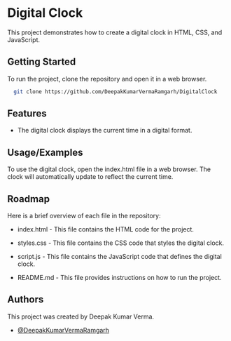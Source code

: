 
# Digital Clock

This project demonstrates how to create a digital clock in HTML, CSS, and JavaScript.




## Getting Started

To run the project, clone the repository and open it in a web browser.

```bash
  git clone https://github.com/DeepakKumarVermaRamgarh/DigitalClock
```
    
## Features

- The digital clock displays the current time in a digital format.


## Usage/Examples

To use the digital clock, open the index.html file in a web browser. The clock will automatically update to reflect the current time.



## Roadmap

Here is a brief overview of each file in the repository:

- index.html - This file contains the HTML code for the project.

- styles.css -  This file contains the CSS code that styles the digital clock.

- script.js - This file contains the JavaScript code that defines the digital clock.

- README.md - This file provides instructions on how to run the project.
  
## Authors

This project was created by Deepak Kumar Verma.
- [@DeepakKumarVermaRamgarh](https://github.com/DeepakKumarVermaRamgarh/)
